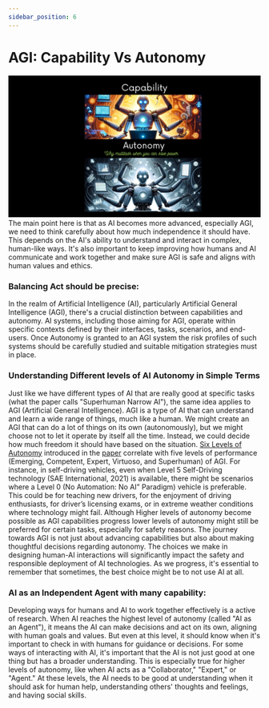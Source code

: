 ```yaml
---
sidebar_position: 6
---
```


# AGI: Capability Vs Autonomy
![Capability Vs Autonomy](https://github.com/opencogmind/authorprof/blob/main/AGI/meme/MultitaskingVsPowerSaveMode.png 'Autonomous decisions made by AGI Might not be in the best of humans! ')
The main point here is that as AI becomes more advanced, especially AGI, we need to think carefully about how much independence it should have. This depends on the AI's ability to understand and interact in complex, human-like ways. It's also important to keep improving how humans and AI communicate and work together and make sure AGI is safe and aligns with human values and ethics.

### Balancing Act should be precise:
In the realm of Artificial Intelligence (AI), particularly Artificial General Intelligence (AGI), there's a crucial distinction between capabilities and autonomy. AI systems, including those aiming for AGI, operate within specific contexts defined by their interfaces, tasks, scenarios, and end-users. Once Autonomy is granted to an AGI system the risk profiles of such systems should be carefully studied and suitable mitigation strategies must in place.

### Understanding Different levels of AI Autonomy in Simple Terms
Just like we have different types of AI that are really good at specific tasks (what the paper calls "Superhuman Narrow AI"), the same idea applies to AGI (Artificial General Intelligence). AGI is a type of AI that can understand and learn a wide range of things, much like a human. We might create an AGI that can do a lot of things on its own (autonomously), but we might choose not to let it operate by itself all the time. Instead, we could decide how much freedom it should have based on the situation.
[Six Levels of Autonomy](https://arxiv.org/pdf/2311.02462.pdf) introduced in the [paper](https://arxiv.org/pdf/2311.02462.pdf) correlate with five levels of performance (Emerging, Competent, Expert, Virtuoso, and Superhuman) of AGI. For instance, in self-driving vehicles, even when Level 5 Self-Driving technology (SAE International, 2021) is available, there might be scenarios where a Level 0 (No Automation: No AI” Paradigm) vehicle is preferable. This could be for teaching new drivers, for the enjoyment of driving enthusiasts, for driver’s licensing exams, or in extreme weather conditions where technology might fail. Although Higher levels of autonomy become possible as AGI capabilities progress lower levels of autonomy might still be preferred for certain tasks, especially for safety reasons. The journey towards AGI is not just about advancing capabilities but also about making thoughtful decisions regarding autonomy. The choices we make in designing human-AI interactions will significantly impact the safety and responsible deployment of AI technologies. As we progress, it's essential to remember that sometimes, the best choice might be to not use AI at all.

### AI as an Independent Agent with many capability:
Developing ways for humans and AI to work together effectively is a active of research.  When AI reaches the highest level of autonomy (called "AI as an Agent"), it means the AI can make decisions and act on its own, aligning with human goals and values. But even at this level, it should know when it's important to check in with humans for guidance or decisions. For some ways of interacting with AI, it's important that the AI is not just good at one thing but has a broader understanding. This is especially true for higher levels of autonomy, like when AI acts as a "Collaborator," "Expert," or "Agent."
At these levels, the AI needs to be good at understanding when it should ask for human help, understanding others' thoughts and feelings, and having social skills.